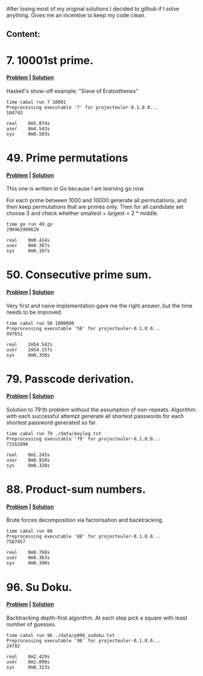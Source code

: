 After losing most of my original solutions I decided to github if I solve
anything. Gives me an incentive to keep my code clean.

## Content:

# 7. 10001st prime.

#### [Problem][p7] | [Solution][s7]

Haskell's show-off example: "Sieve of Eratosthenes"

```shell
time cabal run 7 10001
Preprocessing executable '7' for projecteuler-0.1.0.0...
104743

real    0m5.074s
user    0m4.543s
sys     0m0.503s
```

# 49. Prime permutations

#### [Problem][p49] | [Solution][s49]

This one is written in Go because I am learning go now.

For each prime between 1000 and 10000 generate all permutations, and then
keep permutations that are primes only. Then for all candidate set choose 3 and
check whether smallest + largest = 2 * middle.

```shell
time go run 49.go
296962999629

real    0m0.414s
user    0m0.367s
sys     0m0.107s
```

# 50. Consecutive prime sum.

#### [Problem][p50] | [Solution][s50]

Very first and naive implementation gave me the right answer, but the time
needs to be improved.

```shell
time cabal run 50 1000000
Preprocessing executable '50' for projecteuler-0.1.0.0...
997651

real    2m54.542s
user    2m54.157s
sys     0m0.350s
```

# 79. Passcode derivation.

#### [Problem][p79] | [Solution][s79]

Solution to 79'th problem without the assumption of non-repeats.
Algorithm: with each successful attempt generate all shortest passwords for
each shortest password generated so far.

```shell
time cabal run 79 ./data/keylog.txt
Preprocessing executable '79' for projecteuler-0.1.0.0...
73162890

real    0m1.245s
user    0m0.910s
sys     0m0.320s
```

# 88. Product-sum numbers.

#### [Problem][p88] | [Solution][s88]

Brute forces decomposition via factorisation and backtracking.

```shell
time cabal run 88
Preprocessing executable '88' for projecteuler-0.1.0.0...
7587457

real    0m8.768s
user    0m8.363s
sys     0m0.390s
```

# 96. Su Doku.

#### [Problem][p96] | [Solution][s96]

Backtracking depth-first algorithm. At each step pick a square with least
number of guesses.

```shell
time cabal run 96 ./data/p096_sudoku.txt
Preprocessing executable '96' for projecteuler-0.1.0.0...
24702

real    0m2.429s
user    0m2.090s
sys     0m0.323s
```

[p7]: https://projecteuler.net/problem=7
[s7]: https://github.com/afiodorov/projectEuler/blob/master/7.hs
[p49]: https://projecteuler.net/problem=49
[s49]: https://github.com/afiodorov/projectEuler/blob/master/49.go
[p50]: https://projecteuler.net/problem=50
[s50]: https://github.com/afiodorov/projectEuler/blob/master/50.hs
[p79]: https://projecteuler.net/problem=79
[s79]: https://github.com/afiodorov/projectEuler/blob/master/79.hs
[p88]: https://projecteuler.net/problem=88
[s88]: https://github.com/afiodorov/projectEuler/blob/master/88.hs
[p96]: https://projecteuler.net/problem=96
[s96]: https://github.com/afiodorov/projectEuler/blob/master/96.hs

